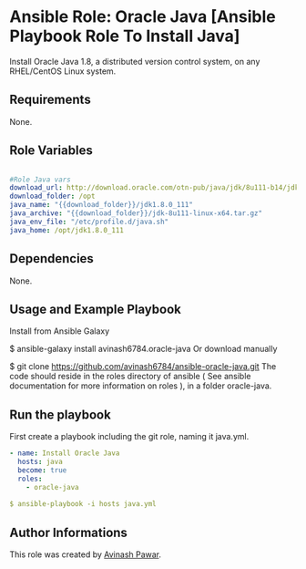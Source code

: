 # Ansible Role: Oracle Java [Ansible Playbook Role To Install Java]

Install Oracle Java 1.8, a distributed version control system, on any RHEL/CentOS Linux system.

## Requirements

None.

## Role Variables
```yml

#Role Java vars
download_url: http://download.oracle.com/otn-pub/java/jdk/8u111-b14/jdk-8u111-linux-x64.tar.gz
download_folder: /opt
java_name: "{{download_folder}}/jdk1.8.0_111"
java_archive: "{{download_folder}}/jdk-8u111-linux-x64.tar.gz"
java_env_file: "/etc/profile.d/java.sh"
java_home: /opt/jdk1.8.0_111

```

## Dependencies

None.

## Usage and Example Playbook

Install from Ansible Galaxy

$ ansible-galaxy install avinash6784.oracle-java
Or download manually

$ git clone https://github.com/avinash6784/ansible-oracle-java.git 
The code should reside in the roles directory of ansible ( See ansible documentation for more information on roles ), in a folder oracle-java.

## Run the playbook

First create a playbook including the git role, naming it java.yml.
```yml
- name: Install Oracle Java
  hosts: java
  become: true
  roles:
    - oracle-java
    
$ ansible-playbook -i hosts java.yml
```

## Author Informations

This role was created by [Avinash Pawar](http://devopstechie.com).
